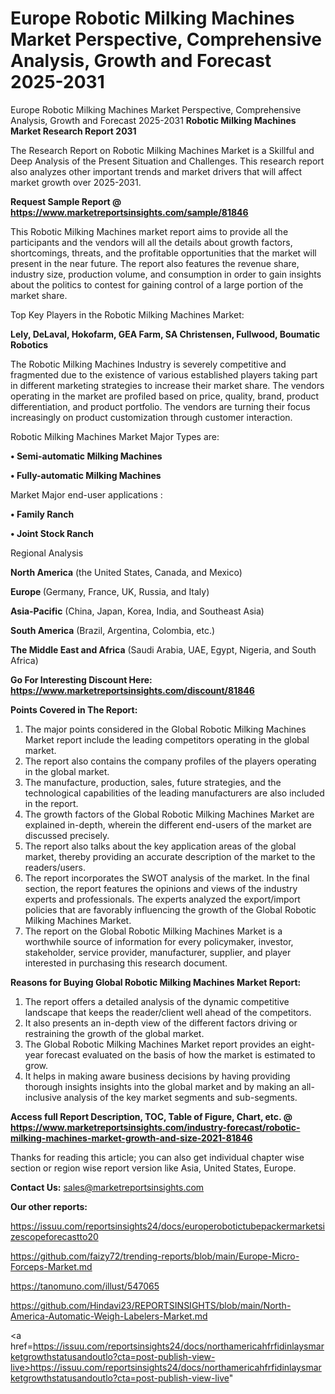 # Europe Robotic Milking Machines Market Perspective, Comprehensive Analysis, Growth and Forecast 2025-2031
Europe Robotic Milking Machines Market Perspective, Comprehensive Analysis, Growth and Forecast 2025-2031
<strong>Robotic Milking Machines Market Research Report 2031</strong>

The Research Report on Robotic Milking Machines Market is a Skillful and Deep Analysis of the Present Situation and Challenges. This research report also analyzes other important trends and market drivers that will affect market growth over 2025-2031.

<strong>Request Sample Report @ <a href=https://www.marketreportsinsights.com/sample/81846>https://www.marketreportsinsights.com/sample/81846</a></strong>

This Robotic Milking Machines market report aims to provide all the participants and the vendors will all the details about growth factors, shortcomings, threats, and the profitable opportunities that the market will present in the near future. The report also features the revenue share, industry size, production volume, and consumption in order to gain insights about the politics to contest for gaining control of a large portion of the market share.

Top Key Players in the Robotic Milking Machines Market:

<strong>Lely, DeLaval, Hokofarm, GEA Farm, SA Christensen, Fullwood, Boumatic Robotics</strong>

The Robotic Milking Machines Industry is severely competitive and fragmented due to the existence of various established players taking part in different marketing strategies to increase their market share. The vendors operating in the market are profiled based on price, quality, brand, product differentiation, and product portfolio. The vendors are turning their focus increasingly on product customization through customer interaction.

Robotic Milking Machines Market Major Types are:

<strong>• Semi-automatic Milking Machines

• Fully-automatic Milking Machines</strong>

Market Major end-user applications :

<strong>• Family Ranch

• Joint Stock Ranch</strong>

Regional Analysis

</u><strong><b>North America</b></strong> (the United States, Canada, and Mexico)

<strong><b>Europe </b></strong>(Germany, France, UK, Russia, and Italy)

<strong><b>Asia-Pacific</b></strong> (China, Japan, Korea, India, and Southeast Asia)

<strong><b>South America</b></strong> (Brazil, Argentina, Colombia, etc.)

<strong><b>The Middle East and Africa</b></strong> (Saudi Arabia, UAE, Egypt, Nigeria, and South Africa)

<strong>Go For Interesting Discount Here: <a href=https://www.marketreportsinsights.com/discount/81846>https://www.marketreportsinsights.com/discount/81846</a></strong>

<strong>Points Covered in The Report:</strong>
<ol>
  <li>The major points considered in the Global Robotic Milking Machines Market report include the leading competitors operating in the global market.</li>
  <li>The report also contains the company profiles of the players operating in the global market.</li>
  <li>The manufacture, production, sales, future strategies, and the technological capabilities of the leading manufacturers are also included in the report.</li>
  <li>The growth factors of the Global Robotic Milking Machines Market are explained in-depth, wherein the different end-users of the market are discussed precisely.</li>
  <li>The report also talks about the key application areas of the global market, thereby providing an accurate description of the market to the readers/users.</li>
  <li>The report incorporates the SWOT analysis of the market. In the final section, the report features the opinions and views of the industry experts and professionals. The experts analyzed the export/import policies that are favorably influencing the growth of the Global Robotic Milking Machines Market.</li>
  <li>The report on the Global Robotic Milking Machines Market is a worthwhile source of information for every policymaker, investor, stakeholder, service provider, manufacturer, supplier, and player interested in purchasing this research document.</li>
</ol>
<strong>Reasons for Buying Global Robotic Milking Machines Market Report:</strong>

<ol>
  <li>The report offers a detailed analysis of the dynamic competitive landscape that keeps the reader/client well ahead of the competitors.</li>
  <li>It also presents an in-depth view of the different factors driving or restraining the growth of the global market.</li>
  <li>The Global Robotic Milking Machines Market report provides an eight-year forecast evaluated on the basis of how the market is estimated to grow.</li>
  <li>It helps in making aware business decisions by having providing thorough insights insights into the global market and by making an all-inclusive analysis of the key market segments and sub-segments.</li>
</ol>
<strong>Access full Report Description, TOC, Table of Figure, Chart, etc. @ <a href=https://www.marketreportsinsights.com/industry-forecast/robotic-milking-machines-market-growth-and-size-2021-81846>https://www.marketreportsinsights.com/industry-forecast/robotic-milking-machines-market-growth-and-size-2021-81846</a></strong>


Thanks for reading this article; you can also get individual chapter wise section or region wise report version like Asia, United States, Europe.

<strong>Contact Us:</strong>
sales@marketreportsinsights.com

<strong>Our other reports:</strong>

<a href=https://issuu.com/reportsinsights24/docs/europerobotictubepackermarketsizescopeforecastto20>https://issuu.com/reportsinsights24/docs/europerobotictubepackermarketsizescopeforecastto20</a>

<a href=https://github.com/faizy72/trending-reports/blob/main/Europe-Micro-Forceps-Market.md>https://github.com/faizy72/trending-reports/blob/main/Europe-Micro-Forceps-Market.md</a>

<a href=https://tanomuno.com/illust/547065>https://tanomuno.com/illust/547065</a>

<a href=https://github.com/Hindavi23/REPORTSINSIGHTS/blob/main/North-America-Automatic-Weigh-Labelers-Market.md>https://github.com/Hindavi23/REPORTSINSIGHTS/blob/main/North-America-Automatic-Weigh-Labelers-Market.md</a>

<a href=https://issuu.com/reportsinsights24/docs/northamericahfrfidinlaysmarketgrowthstatusandoutlo?cta=post-publish-view-live>https://issuu.com/reportsinsights24/docs/northamericahfrfidinlaysmarketgrowthstatusandoutlo?cta=post-publish-view-live</a>"
